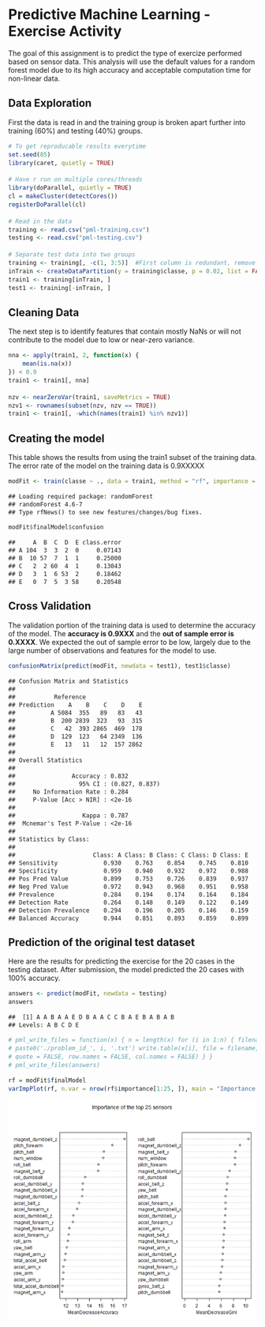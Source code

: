 Predictive Machine Learning - Exercise Activity
========================================================
The goal of this assignment is to predict the type of exercize performed based on sensor data.  This analysis will use the default values for a random forest model due to its high accuracy and acceptable computation time for non-linear data.  

## Data Exploration
First the data is read in and the training group is broken apart further into training (60%) and testing (40%) groups.


```r
# To get reproducable results everytime
set.seed(85)
library(caret, quietly = TRUE)

# Have r run on multiple cores/threads
library(doParallel, quietly = TRUE)
cl = makeCluster(detectCores())
registerDoParallel(cl)

# Read in the data
training <- read.csv("pml-training.csv")
testing <- read.csv("pml-testing.csv")

# Separate test data into two groups
training <- training[, -c(1, 3:5)]  #First column is redundant, remove noisy time data
inTrain <- createDataPartition(y = training$classe, p = 0.02, list = FALSE)
train1 <- training[inTrain, ]
test1 <- training[-inTrain, ]
```


## Cleaning Data
The next step is to identify features that contain mostly NaNs or will not contribute to the model due to low or near-zero variance. 

```r
nna <- apply(train1, 2, function(x) {
    mean(is.na(x))
}) < 0.9
train1 <- train1[, nna]

nzv <- nearZeroVar(train1, saveMetrics = TRUE)
nzv1 <- rownames(subset(nzv, nzv == TRUE))
train1 <- train1[, -which(names(train1) %in% nzv1)]
```


## Creating the model
This table shows the results from using the train1 subset of the training data.  The error rate of the model on the training data is 0.9XXXXX

```r
modFit <- train(classe ~ ., data = train1, method = "rf", importance = TRUE)
```

```
## Loading required package: randomForest
## randomForest 4.6-7
## Type rfNews() to see new features/changes/bug fixes.
```

```r
modFit$finalModel$confusion
```

```
##     A  B  C  D  E class.error
## A 104  3  3  2  0     0.07143
## B  10 57  7  1  1     0.25000
## C   2  2 60  4  1     0.13043
## D   3  1  6 53  2     0.18462
## E   0  7  5  3 58     0.20548
```


## Cross Validation
The validation portion of the training data is used to determine the accuracy of the model.  The <b>accuracy is 0.9XXX</b> and the <b>out of sample error is 0.XXXX</b>.  We expected the out of sample error to be low, largely due to the large number of observations and features for the model to use.    

```r
confusionMatrix(predict(modFit, newdata = test1), test1$classe)
```

```
## Confusion Matrix and Statistics
## 
##           Reference
## Prediction    A    B    C    D    E
##          A 5084  355   89   83   43
##          B  200 2839  323   93  315
##          C   42  393 2865  469  178
##          D  129  123   64 2349  136
##          E   13   11   12  157 2862
## 
## Overall Statistics
##                                         
##                Accuracy : 0.832         
##                  95% CI : (0.827, 0.837)
##     No Information Rate : 0.284         
##     P-Value [Acc > NIR] : <2e-16        
##                                         
##                   Kappa : 0.787         
##  Mcnemar's Test P-Value : <2e-16        
## 
## Statistics by Class:
## 
##                      Class: A Class: B Class: C Class: D Class: E
## Sensitivity             0.930    0.763    0.854    0.745    0.810
## Specificity             0.959    0.940    0.932    0.972    0.988
## Pos Pred Value          0.899    0.753    0.726    0.839    0.937
## Neg Pred Value          0.972    0.943    0.968    0.951    0.958
## Prevalence              0.284    0.194    0.174    0.164    0.184
## Detection Rate          0.264    0.148    0.149    0.122    0.149
## Detection Prevalence    0.294    0.196    0.205    0.146    0.159
## Balanced Accuracy       0.944    0.851    0.893    0.859    0.899
```


## Prediction of the original test dataset
Here are the results for predicting the exercise for the 20 cases in the testing dataset.  After submission, the model predicted the 20 cases with 100% accuracy.  

```r
answers <- predict(modFit, newdata = testing)
answers
```

```
##  [1] A A B A A E D B A A C C B A E B A B A B
## Levels: A B C D E
```

```r
# pml_write_files = function(x) { n = length(x) for (i in 1:n) { filename =
# paste0('./problem_id_', i, '.txt') write.table(x[i], file = filename,
# quote = FALSE, row.names = FALSE, col.names = FALSE) } }
# pml_write_files(answers)
```




```r
rf = modFit$finalModel
varImpPlot(rf, n.var = nrow(rf$importance[1:25, ]), main = "Importance of the top 25 sensors")
```

![plot of chunk unnamed-chunk-6](figure/unnamed-chunk-6.png) 



